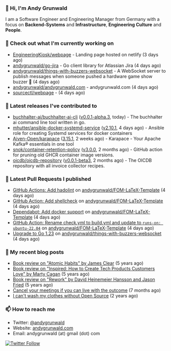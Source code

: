 ### 👋 Hi, I'm Andy Grunwald

I am a Software Engineer and Engineering Manager from Germany with a focus on **Backend-Systems** and **Infrastructure**, **Engineering Culture** and **People**.

### 👷 Check out what I'm currently working on


- [EngineeringKiosk/webpage](https://github.com/EngineeringKiosk/webpage) - Landing page hosted on netlify (3 days ago)
- [andygrunwald/go-jira](https://github.com/andygrunwald/go-jira) - Go client library for Atlassian Jira (4 days ago)
- [andygrunwald/things-with-buzzers-websocket](https://github.com/andygrunwald/things-with-buzzers-websocket) - A WebSocket server to publish messages when someone pushed a hardware game show buzzer 🚀 (4 days ago)
- [andygrunwald/andygrunwald.com](https://github.com/andygrunwald/andygrunwald.com) - andygrunwald.com (4 days ago)
- [sourcectl/webpage](https://github.com/sourcectl/webpage) -  (4 days ago)

### 🔭 Latest releases I've contributed to


- [buchhalter-ai/buchhalter-ai-cli](https://github.com/buchhalter-ai/buchhalter-ai-cli) ([v0.0.1-alpha.3](https://github.com/buchhalter-ai/buchhalter-ai-cli/releases/tag/v0.0.1-alpha.3), today) - The buchhalter ai command line tool written in go.
- [mhutter/ansible-docker-systemd-service](https://github.com/mhutter/ansible-docker-systemd-service) ([v2.10.1](https://github.com/mhutter/ansible-docker-systemd-service/releases/tag/v2.10.1), 4 days ago) - Ansible role for creating Systemd services for docker containers
- [Aiven-Open/karapace](https://github.com/Aiven-Open/karapace) ([3.15.1](https://github.com/Aiven-Open/karapace/releases/tag/3.15.1), 2 weeks ago) - Karapace - Your Apache Kafka® essentials in one tool
- [snok/container-retention-policy](https://github.com/snok/container-retention-policy) ([v3.0.0](https://github.com/snok/container-retention-policy/releases/tag/v3.0.0), 2 months ago) - GitHub action for pruning old GHCR container image versions.
- [oicdb/oicdb-repository](https://github.com/oicdb/oicdb-repository) ([v0.0.1-beta3](https://github.com/oicdb/oicdb-repository/releases/tag/v0.0.1-beta3), 2 months ago) - The OICDB repository with all invoice collector recipes.

### 🔨 Latest Pull Requests I published


- [GitHub Actions: Add hadolint](https://github.com/andygrunwald/FOM-LaTeX-Template/pull/275) on [andygrunwald/FOM-LaTeX-Template](https://github.com/andygrunwald/FOM-LaTeX-Template) (4 days ago)
- [GitHub Action: Add shellcheck](https://github.com/andygrunwald/FOM-LaTeX-Template/pull/273) on [andygrunwald/FOM-LaTeX-Template](https://github.com/andygrunwald/FOM-LaTeX-Template) (4 days ago)
- [Dependabot: Add docker support](https://github.com/andygrunwald/FOM-LaTeX-Template/pull/272) on [andygrunwald/FOM-LaTeX-Template](https://github.com/andygrunwald/FOM-LaTeX-Template) (4 days ago)
- [GitHub Action: Rename check.yml to build.yml and update to `runs-on: ubuntu-22.04`](https://github.com/andygrunwald/FOM-LaTeX-Template/pull/271) on [andygrunwald/FOM-LaTeX-Template](https://github.com/andygrunwald/FOM-LaTeX-Template) (4 days ago)
- [Upgrade to Go 1.23](https://github.com/andygrunwald/things-with-buzzers-websocket/pull/21) on [andygrunwald/things-with-buzzers-websocket](https://github.com/andygrunwald/things-with-buzzers-websocket) (4 days ago)

### 📝 My recent blog posts


- [Book review on &#34;Atomic Habits&#34; by James Clear](https://andygrunwald.com/blog/book-review-on-atomic-habits-by-james-clear/) (5 years ago)
- [Book review on &#34;Inspired: How to Create Tech Products Customers Love&#34; by Marty Cagan](https://andygrunwald.com/blog/book-review-on-inspired-how-to-create-tech-products-customers-love-by-marty-cagan/) (5 years ago)
- [Book review on &#34;Rework&#34; by David Heinemeier Hansson and Jason Fried](https://andygrunwald.com/blog/book-review-on-rework-by-david-heinemeier-hansson-and-jason-fried/) (5 years ago)
- [Cancel your meetings if you can live with the outcome](https://andygrunwald.com/blog/cancel-your-meetings-if-you-can-live-with-the-outcome/) (7 months ago)
- [I can&#39;t wash my clothes without Open Source](https://andygrunwald.com/blog/i-cant-wash-my-clothes-without-open-source/) (2 years ago)

### 📫 How to reach me

- Twitter: [@andygrunwald](https://twitter.com/andygrunwald)
- Website: [andygrunwald.com](https://andygrunwald.com)
- Email: andygrunwald (at) gmail (dot) com

[![Twitter Follow](https://img.shields.io/twitter/follow/andygrunwald?label=Follow&style=social)](https://twitter.com/andygrunwald)

